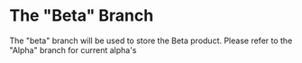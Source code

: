 The "Beta" Branch
============

The "beta" branch will be used to store the Beta product. Please refer to the "Alpha" branch for current alpha's
